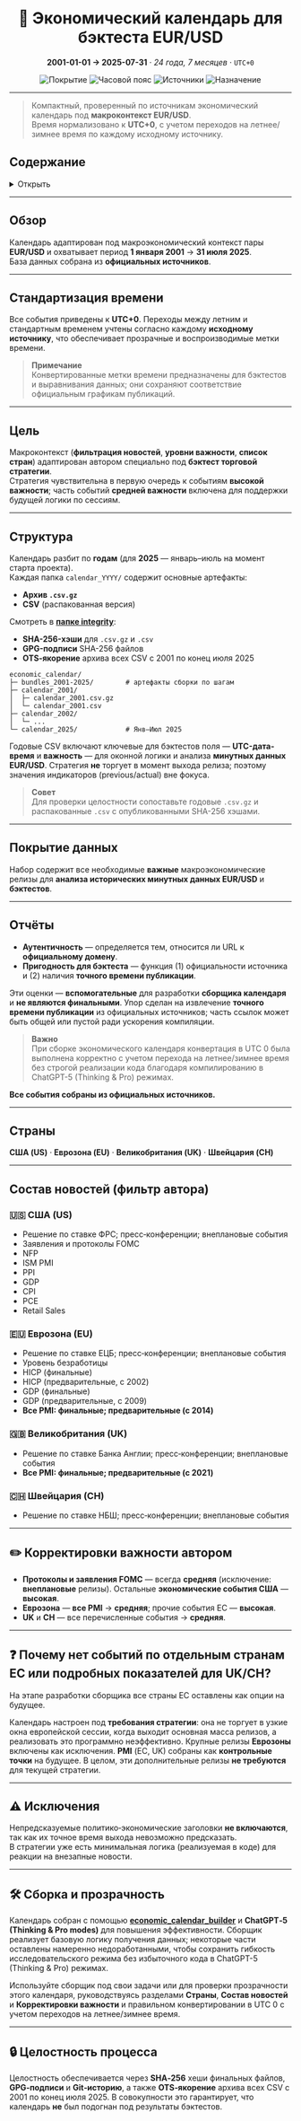 <h1 align="center">📅 Экономический календарь для бэктеста EUR/USD</h1>
<p align="center"><strong>2001-01-01 → 2025-07-31</strong> · <em>24 года, 7 месяцев</em> · <code>UTC+0</code></p>
<p align="center">
  <img alt="Покрытие" src="https://img.shields.io/badge/Coverage-2001%E2%80%932025-blue">
  <img alt="Часовой пояс" src="https://img.shields.io/badge/Time%20Zone-UTC%2B0-black">
  <img alt="Источники" src="https://img.shields.io/badge/Sources-Official%20only-brightgreen">
  <img alt="Назначение" src="https://img.shields.io/badge/Use%20case-Backtesting-orange">
</p>

---

> Компактный, проверенный по источникам экономический календарь под **макроконтекст EUR/USD**.  
> Время нормализовано к **UTC+0**, с учетом переходов на летнее/зимнее время по каждому исходному источнику.

## Содержание
<details>
<summary>Открыть</summary>

- [Обзор](#обзор)
- [Стандартизация времени](#стандартизация-времени)
- [Цель](#цель)
- [Структура](#структура)
- [Покрытие данных](#покрытие-данных)
- [Отчёты](#отчёты)
- [Страны](#страны)
- [Состав новостей](#состав-новостей-фильтр-автора)
  - [США](#-сша-us)
  - [Еврозона](#-еврозона-eu)
  - [Великобритания](#-великобритания-uk)
  - [Швейцария](#-швейцария-ch)
- [Корректировки важности автором](#-корректировки-важности-автором)
- [FAQ — почему отсутствуют некоторые страны/индикаторы?](#-почему-нет-событий-по-отдельным-странам-ес-или-подробных-показателей-для-ukch)
- [Исключения](#-исключения)
- [Сборка и прозрачность](#-сборка-и-прозрачность)
- [Целостность процесса](#-целостность-процесса)
</details>

---

## Обзор

Календарь адаптирован под макроэкономический контекст пары **EUR/USD** и охватывает период **1 января 2001** → **31 июля 2025**.  
База данных собрана из **официальных источников**.

---

## Стандартизация времени

Все события приведены к **UTC+0**. Переходы между летним и стандартным временем учтены согласно каждому **исходному источнику**, что обеспечивает прозрачные и воспроизводимые метки времени.

> **Примечание**  
> Конвертированные метки времени предназначены для бэктестов и выравнивания данных; они сохраняют соответствие официальным графикам публикаций.

---

## Цель

Макроконтекст (**фильтрация новостей**, **уровни важности**, **список стран**) адаптирован автором специально под **бэктест торговой стратегии**.  
Стратегия чувствительна в первую очередь к событиям **высокой важности**; часть событий **средней важности** включена для поддержки будущей логики по сессиям.

---

## Структура

Календарь разбит по **годам** (для **2025** — январь–июль на момент старта проекта).  
Каждая папка `calendar_YYYY/` содержит основные артефакты:

- **Архив `.csv.gz`**  
- **CSV** (распакованная версия)  

Смотреть в **[папке integrity](https://github.com/rleydev/euro-macromechanica-backtest-data/tree/main/integrity/economic_calendar)**:

- **SHA-256-хэши** для `.csv.gz` и `.csv`  
- **GPG-подписи** SHA-256 файлов
- **OTS‑якорение** архива всех CSV с 2001 по конец июля 2025

```text
economic_calendar/
├─ bundles_2001-2025/        # артефакты сборки по шагам
├─ calendar_2001/
│  ├─ calendar_2001.csv.gz
│  └─ calendar_2001.csv
├─ calendar_2002/
│  └─ ...
└─ calendar_2025/            # Янв–Июл 2025
```

Годовые CSV включают ключевые для бэктестов поля — **UTC-дата-время** и **важность** — для оконной логики и анализа **минутных данных EUR/USD**. Стратегия **не** торгует в момент выхода релиза; поэтому значения индикаторов (previous/actual) вне фокуса.

> **Совет**  
> Для проверки целостности сопоставьте годовые `.csv.gz` и распакованные `.csv` с опубликованными SHA-256 хэшами.

---

## Покрытие данных

Набор содержит все необходимые **важные** макроэкономические релизы для **анализа исторических минутных данных EUR/USD** и **бэктестов**.

---

## Отчёты

- **Аутентичность** — определяется тем, относится ли URL к **официальному домену**.  
- **Пригодность для бэктеста** — функция (1) официальности источника и (2) наличия **точного времени публикации**.

Эти оценки — **вспомогательные** для разработки **сборщика календаря** и **не являются финальными**. Упор сделан на извлечение **точного времени публикации** из официальных источников; часть ссылок может быть общей или пустой ради ускорения компиляции.

> **Важно**  
> При сборке экономического календаря конвертация в UTC 0 была выполнена корректно с учетом перехода на летнее/зимнее время без строгой реализации кода благодаря компилированию в ChatGPT-5 (Thinking & Pro) режимах. 

**Все события собраны из официальных источников.**

---

## Страны

**США (US)** · **Еврозона (EU)** · **Великобритания (UK)** · **Швейцария (CH)**

---

## Состав новостей (фильтр автора)

### 🇺🇸 США (US)

- Решение по ставке ФРС; пресс‑конференции; внеплановые события  
- Заявления и протоколы FOMC  
- NFP  
- ISM PMI  
- PPI  
- GDP  
- CPI  
- PCE  
- Retail Sales

### 🇪🇺 Еврозона (EU)

- Решение по ставке ЕЦБ; пресс‑конференции; внеплановые события  
- Уровень безработицы  
- HICP (финальные)  
- HICP (предварительные, с 2002)  
- GDP (финальные)  
- GDP (предварительные, с 2009)  
- **Все PMI: финальные; предварительные (с 2014)**

### 🇬🇧 Великобритания (UK)

- Решение по ставке Банка Англии; пресс‑конференции; внеплановые события  
- **Все PMI: финальные; предварительные (с 2021)**

### 🇨🇭 Швейцария (CH)

- Решение по ставке НБШ; пресс‑конференции; внеплановые события

---

## ✏️ Корректировки важности автором

- **Протоколы и заявления FOMC** — всегда **средняя** (исключение: **внеплановые** релизы). Остальные **экономические события США** — **высокая**.  
- **Еврозона** — **все PMI** → **средняя**; прочие события ЕС — **высокая**.  
- **UK** и **CH** — все перечисленные события → **средняя**.

---

## ❓ Почему нет событий по отдельным странам ЕС или подробных показателей для UK/CH?

На этапе разработки сборщика все страны ЕС оставлены как опции на будущее.

Календарь настроен под **требования стратегии**: она не торгует в узкие окна европейской сессии, когда выходит основная масса релизов, а реализовать это программно неэффективно. Крупные релизы **Еврозоны** включены как исключения. **PMI** (ЕС, UK) собраны как **контрольные точки** на будущее. В целом, эти дополнительные релизы **не требуются** для текущей стратегии.

---

## ⚠️ Исключения

Непредсказуемые политико‑экономические заголовки **не включаются**, так как их точное время выхода невозможно предсказать.  
В стратегии уже есть минимальная логика (реализуемая в коде) для реакции на внезапные новости.

---

## 🛠 Сборка и прозрачность

Календарь собран с помощью **[economic_calendar_builder](https://github.com/rleydev/euro-macromechanica-tools/tree/main/economic_calendar/economic_calendar_builder)** и **ChatGPT‑5 (Thinking & Pro modes)** для повышения эффективности. Сборщик реализует базовую логику получения данных; некоторые части оставлены намеренно недоработанными, чтобы сохранить гибкость исследовательского режима без избыточного кода в ChatGPT-5 (Thinking & Pro) режимах.

Используйте сборщик под свои задачи или для проверки прозрачности этого календаря, руководствуясь разделами **Страны**, **Состав новостей** и **Корректировки важности** и правильном конвертировании в UTC 0 с учетом переходов на летнее/зимнее время.

---

## 🔒 Целостность процесса

Целостность обеспечивается через **SHA‑256** хеши финальных файлов, **GPG‑подписи** и **Git‑историю**, а также **OTS‑якорение** архива всех CSV с 2001 по конец июля 2025. В совокупности это гарантирует, что календарь **не** был подогнан под результаты бэктестов.
